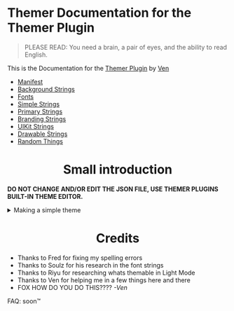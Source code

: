 # Themer Documentation for the Themer Plugin
> PLEASE READ: You need a brain, a pair of eyes, and the ability to read English.

This is the Documentation for the [Themer Plugin](https://github.com/Vendicated/AliucordPlugins/raw/builds/Themer.zip) by [Ven](https://github.com/Vendicated)

* [Manifest](https://github.com/Reinified/documentation/blob/main/theme-dev/Manifest.md)
* [Background Strings](https://github.com/Reinified/documentation/blob/main/theme-dev/Backgrounds.md)
* [Fonts](https://github.com/Reinified/documentation/blob/main/theme-dev/Fonts.md)
* [Simple Strings](https://github.com/Reinified/documentation/blob/main/theme-dev/SimpleStrings.md)
* [Primary Strings](https://github.com/Reinified/documentation/blob/main/theme-dev/PrimaryStrings.md)
* [Branding Strings](https://github.com/Reinified/documentation/blob/main/theme-dev/BrandingStrings.md)
* [UIKit Strings](https://github.com/Reinified/documentation/blob/main/theme-dev/UIKitStrings.md)
* [Drawable Strings](https://github.com/Reinified/documentation/blob/main/theme-dev/DrawableStrings.md)
* [Random Things](https://github.com/GangsterFox/documentation/blob/main/theme-dev/RandomThings.md)

<h1 align="Center">Small introduction</h1>

**DO NOT CHANGE AND/OR EDIT THE JSON FILE, USE THEMER PLUGINS BUILT-IN THEME EDITOR.**

<details>
 <summary>Making a simple theme</summary>
 
  * Start by making a new theme inside of the themer plugin settings, give it a name and it will set version and author automatically for you.
 * You will see multiple categories, choose the Simple Colors category and click on the + icon to add a new string. Add a `background` string and give it some color by clicking on it. 
 * Save and restart and see how it looks!
 * [Example Simple colors theme](https://cdn.discordapp.com/attachments/824357609778708580/865289689363251210/DiscordThemer_ZelkButBasic.json)
</details>

<h1 align="Center">Credits</h1>

* Thanks to Fred for fixing my spelling errors
* Thanks to Soulz for his research in the font strings
* Thanks to Riyu for researching whats themable in Light Mode
* Thanks to Ven for helping me in a few things here and there
* FOX HOW DO YOU DO THIS???? *-Ven*

FAQ: soon:tm:
